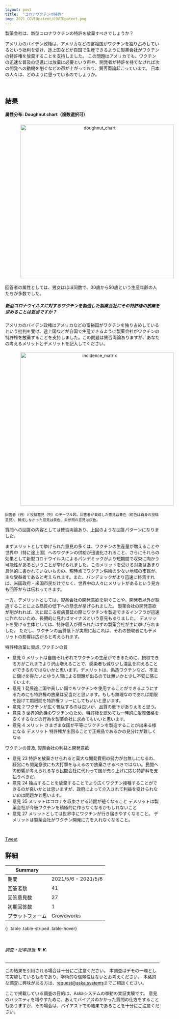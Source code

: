 ```yaml
---
layout: post
title:  "コロナワクチンの特許"
img: 2021_COVIDpatent/COVIDpatent.png
---
```


製薬会社は、新型コロナワクチンの特許を放棄すべきでしょうか？

アメリカのバイデン政権は、アメリカなどの富裕国がワクチンを独り占めしているという批判を受け、途上国などが自国で生産できるように製薬会社がワクチンの特許権を放棄することを支持しました。
この問題はアメリカでも、ワクチンの迅速な普及の促進には放棄は必要という声や、開発者が特許を持てなければ次の開発への動機を削ぐなどの声が上がっており、賛否両論起こっています。
日本の人々は、どのように思っているのでしょうか。

<br>

## 結果

#### 属性分布: Doughnut chart（複数選択可）

<img src="{{site.baseurl}}/images/2021_COVIDpatent/demographic.png" alt="doughnut_chart"
style = "
  width: 500px;
  border: none;
  background: none;
  margin: 1% 1% 1% 10%;
  text-align: center;
  display: inline-block;
">

回答者の属性としては、男女はほぼ同数で、30歳から50歳という生産年齢の人たちが多数でした。


<div class="jumbotron py-2">
<h5>新型コロナウイルスに対するワクチンを製造した製薬会社にその特許権の放棄を求めることは妥当ですか？</h5>
<p>アメリカのバイデン政権はアメリカなどの富裕国がワクチンを独り占めしているという批判を受け、途上国などが自国で生産できるように製薬会社がワクチンの特許権を放棄することを支持しました。この問題は賛否両論ありますが、あなたの考えるメリットとデメリットを記入してください。</p>
</div>


<img src="{{site.baseurl}}/images/2021_COVIDpatent/table.svg" alt="incidence_matrix"
style = "
  width: 500px;
  border: none;
  background: none;
  margin: 1% 1% 1% 10%;
  text-align: center;
  display: inline-block;
">
<p><small>回答者（行）と投稿意見（列）のテーブル図。回答者が賛成した意見は青色（紺色は自身の投稿意見）、賛成しなかった意見は黄色、未参照の意見は灰色。</small></p>


質問への回答の内容としては賛否両論あり、上図のような回答パターンになりました。

まずメリットとして挙げられた意見の多くは、ワクチンの生産量が増えることや世界中（特に途上国）へのワクチンの供給が迅速化されること、さらにそれらの効果として新型コロナウイルスによるパンデミックがより短期間で収束に向かう可能性があるということが挙げられました。このメリットを受ける対象はあまり具体的に書かれていないものの、現時点でワクチン供給の少ない地域の市民が、主な受益者であると考えられます。また、パンデミックがより迅速に終焉すれば、米国政府・米国市民だけでなく、世界中の人々にメリットがあるという見方も回答からは伝わってきます。

一方、デメリットとしては、製薬会社の開発意欲を削ぐことや、開発者以外が製造することによる品質の低下への懸念が挙げられました。
製薬会社の開発意欲が削がれれば、次に起こる疫病蔓延の際にワクチンを製造できるインフラが迅速に作れないため、長期的に見ればマイナスという意見もありました。
デメリットを受ける主体としては、特許収入が得られたはずの製薬会社が主に挙げられました。
ただし、ワクチンの品質低下が実際に起これば、それの摂取者にもデメリットの影響は広がると考えられます。

<div class="card">
  <div class="card-header">
  特許権放棄に賛成, ワクチンの質
  </div>
  <ul class="list-group list-group-flush">
	  <li class="list-group-item">
	    <span class="badge badge-dark mr-2">意見 0</span> メリットは自国それぞれでワクチンの生産ができるために、摂取できる方がこれまでより沢山増えることで、感染者も減り少し混乱を抑えることができるのではないかと思います。デメリットは、偽造ワクチンなど、不法に儲けを得たいとゆう人間による問題が出るのでは無いかと少し不安に感じています。
	  </li>
	  <li class="list-group-item">
	    <span class="badge badge-dark mr-2">意見 1</span> 発展途上国や貧しい国でもワクチンを使用することができるようにするためにも特許権の放棄は妥当だと思います。もしも無理なのであれば期限を設けて期限間を特許権フリーにしてもいいと思います。
	  </li>
	  <li class="list-group-item">
	    <span class="badge badge-dark mr-2">意見 2</span> ワクチンが広く普及するのは良いが、品質の低下がありえると思う。
	  </li>  
    <li class="list-group-item">
      <span class="badge badge-dark mr-2">意見 3</span> 世界的危機のワクチンのため、特許権を認めても一時的に販売価格を安くするなどの行為を製薬会社に求めてもいいと思います。
    </li>
    <li class="list-group-item">
      <span class="badge badge-dark mr-2">意見 4</span> メリット さまざまな国が平等にワクチンを製造することが出来る様になる デメリット 特許権が出回ることで正規品であるかの見分けが難しくなる
    </li>
  </ul>
</div>

<div class="card">
  <div class="card-header">
  ワクチンの普及, 製薬会社の利益と開発意欲
  </div>
  <ul class="list-group list-group-flush">
    <li class="list-group-item">
      <span class="badge badge-dark mr-2">意見 23</span> 特許を放棄させられると莫大な開発費用の努力が台無しになるわ、経営にも開発意欲にも大打撃を与えるので放棄させるべきではない。民間への影響が考えられるなら民間会社に代わって国が売り上げに応じ特許料を支払うべきだ。
    </li>  
	  <li class="list-group-item">
	    <span class="badge badge-dark mr-2">意見 24</span> 独占することを放棄することでより広くワクチン接種することができるのが良いかとは思いますが、政府によって介入されて利益を受けられないのは問題かと思います。
	  </li>
	  <li class="list-group-item">
	    <span class="badge badge-dark mr-2">意見 25</span> メリットはコロナを収束させる時間が短くなること デメリットは製薬会社が今後ワクチンを積極的に作らなくなるかもしれないこと
	  </li>
	  <li class="list-group-item">
	    <span class="badge badge-dark">意見 27</span> メリットとしては世界中にワクチンが行き届きやすくなること。 デメリットは製薬会社がワクチン開発に力を入れなくなること。
	  </li>  
  </ul>
</div>


<br>



<a href="https://twitter.com/share?ref_src=twsrc%5Etfw" class="twitter-share-button" data-size="large" data-via="Aska_systems_jp" data-hashtags="Aska" data-show-count="false">Tweet</a><script async src="https://platform.twitter.com/widgets.js" charset="utf-8"></script>





## 詳細


| Summary | |
|------|------|
| 期間 | 2021/5/6 - 2021/5/6 |
| 回答者数 | 41 |
| 回答意見数 | 27 |
| 初期回答数 | 1 |
| プラットフォーム | Crowdworks |
{: .table .table-striped .table-hover}


<br>

<h6 class="text-muted">調査・記事担当: <strong>R. K.</strong></h6>



---
この結果を引用される場合は十分にご注意ください。
本調査はデモの一環として実施しているものであり、学術的な信頼性はないとお考えください。
本格的な調査に興味がある方は、<a href="mailto:request@aska.systems">request@aska.systems</a>までご相談ください。

ここで掲載している調査の目的は、Askaシステムの挙動の実証実験です。
意見のバラエティを増やすために、あえてバイアスのかかった質問の仕方をすることもありますが、その場合は、バイアス下での結果であることを十分にご注意ください。
